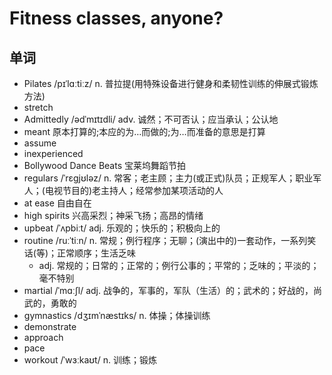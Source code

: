 # Fitness classes, anyone?

## 单词
- Pilates /pɪˈlɑːtiːz/ n. 普拉提(用特殊设备进行健身和柔韧性训练的伸展式锻炼方法)
- stretch
- Admittedly /ədˈmɪtɪdli/ adv. 诚然；不可否认；应当承认；公认地
- meant 原本打算的;本应的为…而做的;为…而准备的意思是打算
- assume
- inexperienced
- Bollywood Dance Beats 宝莱坞舞蹈节拍
- regulars /ˈrɛgjʊləz/ n. 常客；老主顾；主力(或正式)队员；正规军人；职业军人；(电视节目的)老主持人；经常参加某项活动的人
- at ease 自由自在
- high spirits 兴高采烈；神采飞扬；高昂的情绪
- upbeat /ˈʌpbiːt/ adj. 乐观的；快乐的；积极向上的
- routine /ruːˈtiːn/ n. 常规；例行程序；无聊；(演出中的)一套动作，一系列笑话(等)；正常顺序；生活乏味
  - adj. 常规的；日常的；正常的；例行公事的；平常的；乏味的；平淡的；毫不特别
- martial /ˈmɑːʃl/ adj. 战争的，军事的，军队（生活）的；武术的；好战的，尚武的，勇敢的
- gymnastics /dʒɪmˈnæstɪks/ n. 体操；体操训练
- demonstrate
- approach
- pace
- workout /ˈwɜːkaʊt/ n. 训练；锻炼
